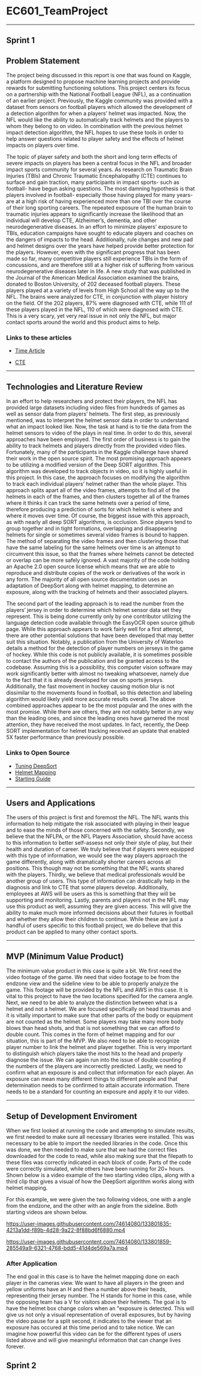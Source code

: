 # EC601_TeamProject
------
## Sprint 1

## Problem Statement
The project being discussed in this report is one that was found on Kaggle, a platform designed to propose machine learning projects and provide rewards for submitting functioning solutions. This project centers its focus on a partnership with the National Football League (NFL), as a continuation of an earlier project. Previously, the Kaggle community was provided with a dataset from sensors on football players which allowed the development of a detection algorithm for when a players’ helmet was impacted. Now, the NFL would like the ability to automatically track helmets and the players to whom they belong to on video. In combination with the previous helmet impact detection algorithm, the NFL hopes to use these tools in order to help answer questions related to player safety and the effects of helmet impacts on players over time.

The topic of player safety and both the short and long term effects of severe impacts on players has been a central focus in the NFL and broader impact sports community for several years. As research on Traumatic Brain Injuries (TBIs) and Chronic Traumatic Encephalopathy (CTE) continues to surface and gain traction, many participants in impact sports- such as football- have begun asking questions. The most damning hypothesis is that players involved in football- especially those having played for many years- are at a high risk of having experienced more than one TBI over the course of their long sporting careers. The repeated exposure of the human brain to traumatic injuries appears to significantly increase the likelihood that an individual will develop CTE, Alzheimer’s, dementia, and other neurodegenerative diseases. In an effort to minimize players’ exposure to TBIs, education campaigns have sought to educate players and coaches on the dangers of impacts to the head. Additionally, rule changes and new pad and helmet designs over the years have helped provide better protection for the players. However, even with the significant progress that has been made so far, many competitive players still experience TBIs in the form of concussions, and are therefore still at a higher risk of suffering from various neurodegenerative diseases later in life. A new study that was published in the Journal of the American Medical Association examined the brains, donated to Boston University, of 202 deceased football players. These players played at a variety of levels from High School all the way up to the NFL. The brains were analyzed for CTE, in conjunction with player history on the field. Of the 202 players, 87% were diagnosed with CTE, while 111 of these players played in the NFL, 110 of which were diagnosed with CTE. This is a very scary, yet very real issue in not only the NFL, but major contact sports around the world and this product aims to help.

### Links to these articles
- [Time Article](https://time.com/4871597/degenerative-brain-disease-cte-football/)

- [CTE](https://www.mayoclinic.org/diseases-conditions/chronic-traumatic-encephalopathy/symptoms-causes/syc-20370921)

-------------

## Technologies and Literature Review
In an effort to help researchers and protect their players, the NFL has provided large datasets including video files from hundreds of games as well as sensor data from players’ helmets. The first step, as previously mentioned, was to interpret the helmet sensor data in order to understand what an impact looked like. Now, the task at hand is to tie the data from the helmet sensors to video of the plays in real time. In order to do this, several approaches have been employed. The first order of business is to gain the ability to track helmets and players directly from the provided video files. Fortunately, many of the participants in the Kaggle challenge have shared their work in the open source spirit. The most promising approach appears to be utilizing a modified version of the Deep SORT algorithm. This algorithm was developed to track objects in video, so it is highly useful in this project. In this case, the approach focuses on modifying the algorithm to track each individual players’ helmet rather than the whole player. This approach splits apart all of the video frames, attempts to find all of the helmets in each of the frames, and then clusters together all of the frames where it thinks it can track the same helmets over a period of time, therefore producing a prediction of sorts for which helmet is where and where it moves over time. Of course, the biggest issue with this approach, as with nearly all deep SORT algorithms, is occlusion. Since players tend to group together and in tight formations, overlapping and disappearing helmets for single or sometimes several video frames is bound to happen. The method of separating the video frames and then clustering those that have the same labeling for the same helmets over time is an attempt to circumvent this issue, so that the frames where helmets cannot be detected or overlap can be more safely ignored. A vast majority of the code holding an Apache 2.0 open source license which means that we are able to reproduce and distribute copies of the work or derivatives of the work in any form. The majority of all open source documentation uses an adaptation of DeepSort along with helmet mapping, to determine an exposure, along with the tracking of helmets and their associated players.

The second part of the leading approach is to read the number from the players’ jersey in order to determine which helmet sensor data set they represent. This is being done currently only by one contributor utilizing the language detection code available through the EasyOCR open source github page. While this approach appears to work fairly well for a first attempt, there are other potential solutions that have been developed that may better suit this situation. Notably, a publication from the University of Waterloo details a method for the detection of player numbers on jerseys in the game of hockey. While this code is not publicly available, it is sometimes possible to contact the authors of the publication and be granted access to the codebase. Assuming this is a possibility, this computer vision software may work significantly better with almost no tweaking whatsoever, namely due to the fact that it is already developed for use on sports jerseys. Additionally, the fast movement in hockey causing motion blur is not dissimilar to the movements found in football, so this detection and labeling algorithm would likely yield more accurate results overall. The above combined approaches appear to be the most popular and the ones with the most promise. While there are others, they are not notably better in any way than the leading ones, and since the leading ones have garnered the most attention, they have received the most updates. In fact, recently, the Deep SORT implementation for helmet tracking received an update that enabled 5X faster performance than previously possible.

### Links to Open Source
- [Tuning DeepSort](https://www.kaggle.com/firefliesqn/tuning-deepsort-helmet-mapping)
- [Helmet Mapping](https://www.kaggle.com/its7171/nfl-baseline-simple-helmet-mapping)
- [Starting Guide](https://www.kaggle.com/robikscube/nfl-helmet-assignment-getting-started-guide)

----------

## Users and Applications
The users of this project is first and foremost the NFL. The NFL wants this information to help mitigate the risk associated with playing in their league and to ease the minds of those concerned with the safety. Secondly, we believe that the NFLPA, or the NFL Players Association, should have access to this information to better self-assess not only their style of play, but their health and duration of career. We truly believe that if players were equipped with this type of information, we would see the way players approach the game differently, along with dramatically shorter careers across all positions. This though may not be something that the NFL wants shared with the players. Thirdly, we believe that medical professionals would be another group of users. This type of information can drastically help in the diagnosis and link to CTE that some players develop. Additionally, employees at AWS will be users as this is something that they will be supporting and monitoring. Lastly, parents and players not in the NFL may use this product as well, assuming they are given access. This will give the ability to make much more informed decisions about their futures in football and whether they allow their children to continue. While these are just a handful of users specific to this football project, we do believe that this product can be applied to many other contact sports.

------------

## MVP (Minimum Value Product)
The minimum value product in this case is quite a bit. We first need the video footage of the game. We need that video footage to be from the endzone view and the sideline view to be able to properly analyze the game. This footage will be provided by the NFL and AWS in this case. It is vital to this project to have the two locations specified for the camera angle. Next, we need to be able to analyze the distinction between what is a helmet and not a helmet. We are focused specifically on head traumas and it is vitally important to make sure that other parts of the body or equipment are not counted as the helmet. Some players may take many more body blows than head shots, and that is not something that we can afford to double count. This comes in the form of helmet mapping and for our situation, this is part of the MVP. We also need to be able to recognize player number to link the helmet and player together. This is very important to distinguish which players take the most hits to the head and properly diagnose the issue. We can again run into the issue of double counting if the numbers of the players are incorrectly predicted. Lastly, we need to confirm what an exposure  is and collect that information for each player. An exposure can mean many different things to different people and that determination needs to be confirmed to attain accurate information. There needs to be a standard for counting an exposure and apply it to our video.

-----------------------

## Setup of Development Enviroment

When we first looked at running the code and attempting to simulate results, we first needed to make sure all necessary libraries were installed. This was necessary to be able to import the needed libraries in the code. Once this was done, we then needed to make sure that we had the correct files downloaded for the code to read, while also making sure that the filepath to these files was correctly indicated in each block of code. Parts of the code were correctly simulated, while others have been running for 20+ hours. Shown below is a video example of the two starting video clips, along with a third clip that gives a visual of how the DeepSort algorithm works along with helmet mapping. 

For this example, we were given the two following videos, one with a angle from the endzone, and the other with an angle from the sideline. Both starting videos are shown below.


https://user-images.githubusercontent.com/74614080/133801835-4213a1dd-f89b-4d28-9a22-8f88bd6f6880.mp4



https://user-images.githubusercontent.com/74614080/133801859-285549a9-6321-4768-bdd5-41d4de569a7a.mp4

### After Application
The end goal in this case is to have the helmet mapping done on each player in the cameras view. We want to have all players in the green and yellow uniforms have an H and then a number above their heads, representing their jersey number. The H stands for home in this case, while the opposing team has a V for visitors above their helmets. The goal is to have the helmet box change colors when an "exposure is detected. This will give us not only a visual representation of overall exposures, but by having the video pause for a split second, it indicates to the viewer that an exposure has occured at this time period and to take notice. We can imagine how powerful this video can be for the different types of users listed above and will give meaningful information that can change lives forever.

## Sprint 2
